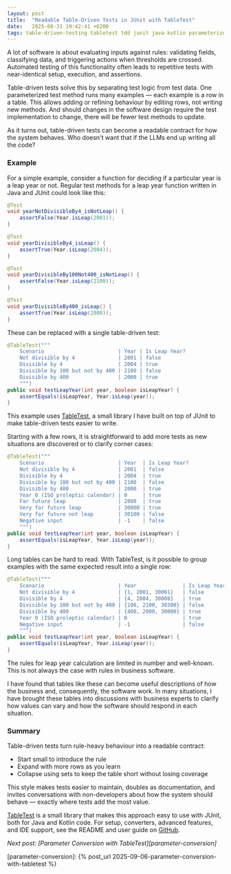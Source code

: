 ```yaml
---
layout: post
title:  "Readable Table-Driven Tests in JUnit with TableTest"
date:   2025-08-31 19:42:41 +0200
tags: table-driven-testing tabletest tdd junit java kotlin parameterized-tests testing test-design
---
```

A lot of software is about evaluating inputs against rules: validating fields, classifying data, and triggering actions when thresholds are crossed. Automated testing of this functionality often leads to repetitive tests with near-identical setup, execution, and assertions.

Table-driven tests solve this by separating test logic from test data. One parameterized test method runs many examples — each example is a row in a table. This allows adding or refining behaviour by editing rows, not writing new methods. And should changes in the software design require the test implementation to change, there will be fewer test methods to update.

As it turns out, table-driven tests can become a readable contract for how the system behaves. Who doesn't want that if the LLMs end up writing all the code?

### Example

For a simple example, consider a function for deciding if a particular year is a leap year or not. Regular test methods for a leap year function written in Java and JUnit could look like this:

```java
@Test
void yearNotDivisibleBy4_isNotLeap() {
    assertFalse(Year.isLeap(2001));
}

@Test
void yearDivisibleBy4_isLeap() {
    assertTrue(Year.isLeap(2004));
}

@Test
void yearDivisibleBy100Not400_isNotLeap() {
    assertFalse(Year.isLeap(2100));
}

@Test
void yearDivisibleBy400_isLeap() {
    assertTrue(Year.isLeap(2000));
}
```

These can be replaced with a single table-driven test:

```java
@TableTest("""
    Scenario                        | Year | Is Leap Year?
    Not divisible by 4              | 2001 | false
    Divisible by 4                  | 2004 | true
    Divisible by 100 but not by 400 | 2100 | false
    Divisible by 400                | 2000 | true
    """)
public void testLeapYear(int year, boolean isLeapYear) {
    assertEquals(isLeapYear, Year.isLeap(year));
}
```

This example uses [TableTest][tabletest], a small library I have built on top of JUnit to make table-driven tests easier to write.

Starting with a few rows, it is straightforward to add more tests as new situations are discovered or to clarify corner cases:

```java
@TableTest("""
    Scenario                        | Year  | Is Leap Year?
    Not divisible by 4              | 2001  | false
    Divisible by 4                  | 2004  | true
    Divisible by 100 but not by 400 | 2100  | false
    Divisible by 400                | 2000  | true
    Year 0 (ISO proleptic calendar) | 0     | true
    Far future leap                 | 2800  | true
    Very far future leap            | 30000 | true
    Very far future not leap        | 30100 | false
    Negative input                  | -1    | false
    """)
public void testLeapYear(int year, boolean isLeapYear) {
    assertEquals(isLeapYear, Year.isLeap(year));
}
```

Long tables can be hard to read. With TableTest, is it possible to group examples with the same expected result into a single row: 

```java
@TableTest("""
    Scenario                        | Year               | Is Leap Year?
    Not divisible by 4              | {1, 2001, 30001}   | false
    Divisible by 4                  | {4, 2004, 30008}   | true
    Divisible by 100 but not by 400 | {100, 2100, 30300} | false
    Divisible by 400                | {400, 2000, 30000} | true
    Year 0 (ISO proleptic calendar) | 0                  | true
    Negative input                  | -1                 | false
    """)
public void testLeapYear(int year, boolean isLeapYear) {
    assertEquals(isLeapYear, Year.isLeap(year));
}
```

The rules for leap year calculation are limited in number and well-known. This is not always the case with rules in business software.

I have found that tables like these can become useful descriptions of how the business and, consequently, the software work. In many situations, I have brought these tables into discussions with business experts to clarify how values can vary and how the software should respond in each situation. 

### Summary

Table-driven tests turn rule-heavy behaviour into a readable contract:
- Start small to introduce the rule
- Expand with more rows as you learn
- Collapse using sets to keep the table short without losing coverage

This style makes tests easier to maintain, doubles as documentation, and invites conversations with non-developers about how the system should behave — exactly where tests add the most value.

[TableTest][tabletest] is a small library that makes this approach easy to use with JUnit, both for Java and Kotlin code. For setup, converters, advanced features, and IDE support, see the README and user guide on [GitHub][tabletest].



_Next post: [Parameter Conversion with TableTest][parameter-conversion]_

[tabletest]: https://github.com/nchaugen/tabletest
[parameter-conversion]: {% post_url 2025-09-06-parameter-conversion-with-tabletest %}